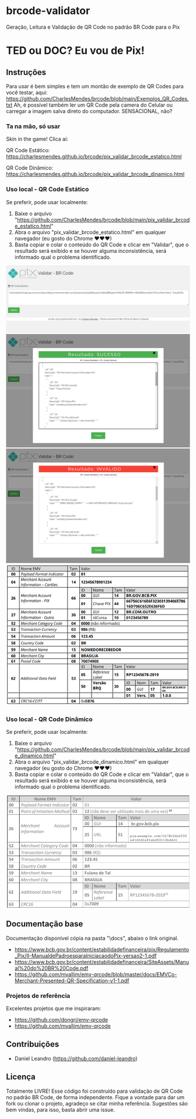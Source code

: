 # brcode-validator
Geração, Leitura e Validação de QR Code no padrão BR Code para o Pix

# TED ou DOC? Eu vou de Pix!

## Instruções
Para usar é bem simples e tem um montão de exemplo de QR Codes para você testar, aqui: https://github.com/CharlesMendes/brcode/blob/main/Exemplos_QR_Codes.txt
Ah, é possível também ler um QR Code pela camera do Celular ou carregar a imagem salva direto do computador. SENSACIONAL, não?

### Ta na mão, só usar
Skin in the game! Clica aí: 

QR Code Estático:
https://charlesmendes.github.io/brcode/pix_validar_brcode_estatico.html

QR Code Dinâmico:
https://charlesmendes.github.io/brcode/pix_validar_brcode_dinamico.html

### Uso local - QR Code Estático
Se preferir, pode usar localmente:
1) Baixe o arquivo "https://github.com/CharlesMendes/brcode/blob/main/pix_validar_brcode_estatico.html"
2) Abra o arquivo "pix_validar_brcode_estatico.html" em qualquer navegador (eu gosto do Chrome ❤❤❤)
3) Basta copiar e colar o conteúdo do QR Code e clicar em "Validar", que o resultado será exibido e se houver alguma inconsistência, será informado qual o problema identificado.

![alt text](img/tuto_1.png)
![alt text](img/tuto_2.png)
![alt text](img/tuto_3.png)
![alt text](img/br_code_pix.png)

### Uso local - QR Code Dinâmico
Se preferir, pode usar localmente:
1) Baixe o arquivo "https://github.com/CharlesMendes/brcode/blob/main/pix_validar_brcode_dinamico.html"
2) Abra o arquivo "pix_validar_brcode_dinamico.html" em qualquer navegador (eu gosto do Chrome ❤❤❤)
3) Basta copiar e colar o conteúdo do QR Code e clicar em "Validar", que o resultado será exibido e se houver alguma inconsistência, será informado qual o problema identificado.

![alt text](img/tuto_4.png)

## Documentação base
Documentação disponível cópia na pasta "\docs\", abaixo o link original.
* https://www.bcb.gov.br/content/estabilidadefinanceira/pix/Regulamento_Pix/II-ManualdePadroesparaIniciacaodoPix-versao2-1.pdf
* https://www.bcb.gov.br/content/estabilidadefinanceira/SiteAssets/Manual%20do%20BR%20Code.pdf
* https://github.com/mvallim/emv-qrcode/blob/master/docs/EMVCo-Merchant-Presented-QR-Specification-v1-1.pdf

### Projetos de referência
Excelentes projetos que me inspiraram:
* https://github.com/dongri/emv-qrcode
* https://github.com/mvallim/emv-qrcode

## Contribuições

* Daniel Leandro (https://github.com/daniel-leandro)

## Licença
Totalmente LIVRE! Esse código foi construído para validação de QR Code no padrão BR Code, de forma independente. 
Fique a vontade para dar um fork ou clonar o projeto, agradeço se citar minha referência.
Sugestões são bem vindas, para isso, basta abrir uma issue.
